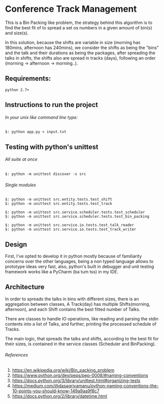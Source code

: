 # Conference Track Management

This is a Bin Packing like problem, the strategy behind this algorithm is to find the best fit of to spread a set os numbers in a given amount of bin(s) and size(s). 

In this solution, because the shifts are variable in size (morning has 180mins, afternoon has 240mins), we consider the shifts as being the "bins" and the talk and their durations as being the packages, after spreading the talks in shifts, the shifts also are spread in tracks (days), following an order (morning -> afternoon -> morning..).

## Requirements:

    python 2.7+

## Instructions to run the project

###### In your unix like command line type:
    
    $: python app.py < input.txt

## Testing with python's unittest


###### All suite at once
    $: python -m unittest discover -s src 
    

###### Single modules
    
    $: python -m unittest src.entity.tests.test_shift
    $: python -m unittest src.entity.tests.test_track
    
    $: python -m unittest src.service.scheduler.tests.test_scheduler
    $: python -m unittest src.service.scheduler.tests.test_bin_packing
    
    $: python -m unittest src.service.io.tests.test_talk_reader
    $: python -m unittest src.service.io.tests.test_track_writer
    

## Design

First, I've opted to develop it in python mostly because of familiarity concerns over the other languages, being a non typed language allows to prototype ideas very fast, also, python's built in debugger and unit testing framework works like a PyCharm (ba tum tss) in my IDE.

## Architecture

In order to spreads the talks in bins with different sizes, there is an aggregation between classes, A Track(day) has multiple Shifts(morning, afternoon), and each Shift contains the best fitted number of Talks.

There are classes to handle IO operations, like reading and parsing the stdin contents into a list of Talks, and further, printing the processed schedule of Tracks.

The main logic, that spreads the talks and shifts, according to the best fit for their sizes, is contained in the service classes (Scheduler and BinPacking).


###### References

1. https://en.wikipedia.org/wiki/Bin_packing_problem
2. https://www.python.org/dev/peps/pep-0008/#naming-conventions
3. https://docs.python.org/3/library/unittest.html#organizing-tests
4. https://medium.com/@dasagrivamanu/python-naming-conventions-the-10-points-you-should-know-149a9aa9f8c7
5. https://docs.python.org/2/library/datetime.html

